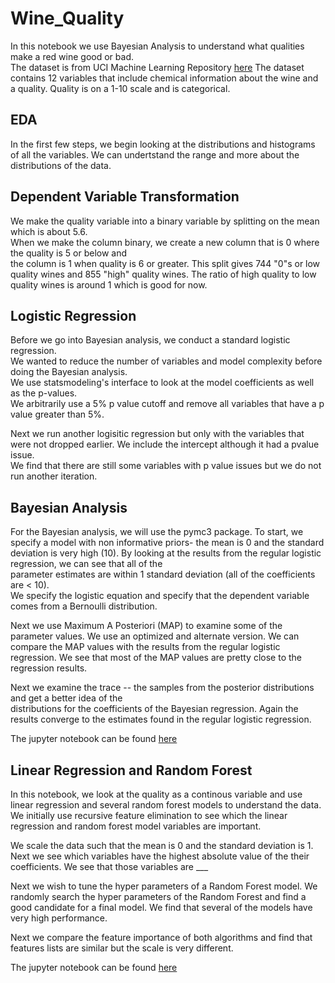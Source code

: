 # Wine_Quality

In this notebook we use Bayesian Analysis to understand what qualities make a red wine good or bad.  
The dataset is from UCI Machine Learning Repository [here](https://archive.ics.uci.edu/ml/datasets/Wine+Quality)
The dataset contains 12 variables that include chemical information about the wine and a quality. 
Quality is on a 1-10 scale and is categorical. 

## EDA 
In the first few steps, we begin looking at the distributions and histograms of all the variables. We can undertstand the range and more about the distributions of the data. 

## Dependent Variable Transformation 

We make the quality variable into a binary variable by splitting on the mean which is about 5.6.  
When we make the column binary, we create a new column that is 0 where the quality is 5 or below and  
the column is 1 when quality is 6 or greater. This split gives 744 "0"s or low quality wines and 855 "high" quality wines. 
The ratio of high quality to low quality wines is around 1 which is good for now. 


## Logistic Regression  

Before we go into Bayesian analysis, we conduct a standard logistic regression.  
We wanted to reduce the number of variables and model complexity before doing the Bayesian analysis.  
We use statsmodeling's interface to look at the model coefficients as well as the p-values.  
We arbitrarily use a 5% p value cutoff and remove all variables that have a p value greater than 5%. 

Next we run another logisitic regression but only with the variables that were not dropped earlier.
We include the intercept although it had a pvalue issue.  
We find that there are still some variables with p value issues but we do not run another iteration. 

## Bayesian Analysis  

For the Bayesian analysis, we will use the pymc3 package. 
To start, we specify a model with non informative priors- the mean is 0 and the standard deviation is very high (10). 
By looking at the results from the regular logistic regression, we can see that all of the  
parameter estimates are within 1 standard deviation (all of the coefficients are < 10).  
We specify the logistic equation and specify that the dependent variable comes from a Bernoulli distribution. 

Next we use Maximum A Posteriori (MAP) to examine some of the parameter values. We use an optimized and alternate version. 
We can compare the MAP values with the results from the regular logistic regression. 
We see that most of the MAP values are pretty close to the regression results. 

Next we examine the trace -- the samples from the posterior distributions and get a better idea of the  
distributions for the coefficients of the Bayesian regression. Again the results converge to the estimates found in the 
regular logistic regression. 

The jupyter notebook can be found [here](https://github.com/malctaylor15/Wine_Quality/blob/master/Bayesian%20Start.ipynb)


## Linear Regression and Random Forest 

In this notebook, we look at the quality as a continous variable and use linear regression and several random forest models to understand the data. We initially use recursive feature elimination to see which the linear regression and random forest model variables are important. 

We scale the data such that the mean is 0 and the standard deviation is 1. Next we see which variables have the highest absolute value of the their coefficients. We see that those variables are ___ 

Next we wish to tune the hyper parameters of a Random Forest model. We randomly search the hyper parameters of the Random Forest and find a good candidate for a final model. We find that several of the models have very high performance.  

Next we compare the feature importance of both algorithms and find that features lists are similar but the scale is very different. 

The jupyter notebook can be found [here](https://github.com/malctaylor15/Wine_Quality/blob/master/Wine%20Linear%20Regression%20and%20Random%20Forest.ipynb)









